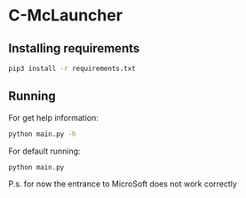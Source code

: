 # C-McLauncher

## Installing requirements
```bash
pip3 install -r requirements.txt
```

## Running
For get help information:
```bash
python main.py -h
```
For default running:
```bash
python main.py
```
P.s. for now the entrance to MicroSoft does not work correctly